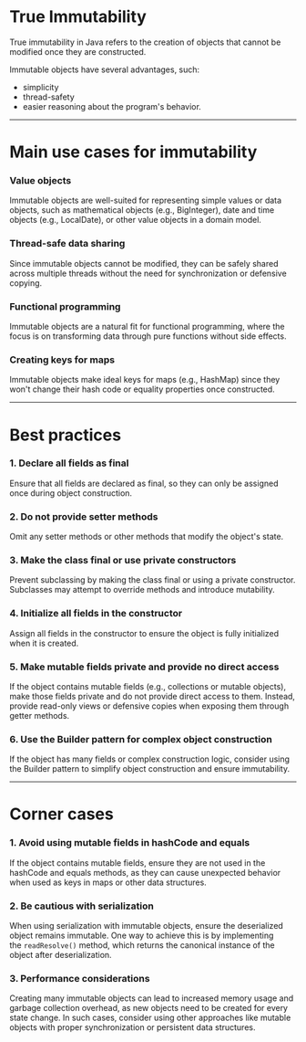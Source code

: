 # True Immutability

True immutability in Java refers to the creation of objects that cannot be modified once they are constructed.

Immutable objects have several advantages, such:

- simplicity
- thread-safety
- easier reasoning about the program's behavior.

---

# Main use cases for immutability

### **Value objects**

Immutable objects are well-suited for representing simple values or data objects, such as mathematical objects (e.g., BigInteger), date and time objects (e.g., LocalDate), or other value objects in a domain model.

### **Thread-safe data sharing**

Since immutable objects cannot be modified, they can be safely shared across multiple threads without the need for synchronization or defensive copying.

### **Functional programming**

Immutable objects are a natural fit for functional programming, where the focus is on transforming data through pure functions without side effects.

### **Creating keys for maps**

Immutable objects make ideal keys for maps (e.g., HashMap) since they won't change their hash code or equality properties once constructed.

---

# Best practices

### 1. **Declare all fields as final**

Ensure that all fields are declared as final, so they can only be assigned once during object construction.

### 2. **Do not provide setter methods**

Omit any setter methods or other methods that modify the object's state.

### 3. **Make the class final or use private constructors**

Prevent subclassing by making the class final or using a private constructor. Subclasses may attempt to override methods and introduce mutability.

### 4. **Initialize all fields in the constructor**

Assign all fields in the constructor to ensure the object is fully initialized when it is created.

### 5. **Make mutable fields private and provide no direct access**

If the object contains mutable fields (e.g., collections or mutable objects), make those fields private and do not provide direct access to them. Instead, provide read-only views or defensive copies when exposing them through getter methods.

### 6. **Use the Builder pattern for complex object construction**

If the object has many fields or complex construction logic, consider using the Builder pattern to simplify object construction and ensure immutability.

---

# Corner cases

### 1. **Avoid using mutable fields in hashCode and equals**

If the object contains mutable fields, ensure they are not used in the hashCode and equals methods, as they can cause unexpected behavior when used as keys in maps or other data structures.

### 2. **Be cautious with serialization**

When using serialization with immutable objects, ensure the deserialized object remains immutable. One way to achieve this is by implementing the `readResolve()` method, which returns the canonical instance of the object after deserialization.

### 3. **Performance considerations**

Creating many immutable objects can lead to increased memory usage and garbage collection overhead, as new objects need to be created for every state change. In such cases, consider using other approaches like mutable objects with proper synchronization or persistent data structures.